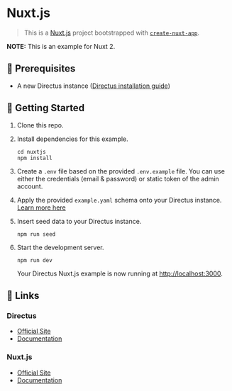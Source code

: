 # Nuxt.js

> This is a [Nuxt.js](https://nuxtjs.org/) project bootstrapped with [`create-nuxt-app`](https://github.com/nuxt/create-nuxt-app).

**NOTE:** This is an example for Nuxt 2.

## 📌 Prerequisites

- A new Directus instance ([Directus installation guide](https://docs.directus.io/getting-started/installation/))

## 🚀 Getting Started

1. Clone this repo.

2. Install dependencies for this example.

   ```shell
   cd nuxtjs
   npm install
   ```

3. Create a `.env` file based on the provided `.env.example` file. You can use either the credentials (email & password) or static token of the admin account.

4. Apply the provided `example.yaml` schema onto your Directus instance. [Learn more here](https://docs.directus.io/reference/cli/#applying-a-snapshot)

5. Insert seed data to your Directus instance.

   ```shell
   npm run seed
   ```

6. Start the development server.

   ```shell
   npm run dev
   ```

   Your Directus Nuxt.js example is now running at <http://localhost:3000>.

## 🔗 Links

### Directus

- [Official Site](https://directus.io/)
- [Documentation](https://docs.directus.io/)

### Nuxt.js

- [Official Site](https://nuxtjs.org/)
- [Documentation](https://nuxtjs.org/docs)
